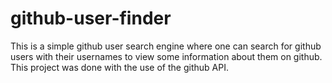# github-user-finder
This is a simple github user search engine where one can search for github users with their usernames to view some  information about them on github. This project was done with the use of the github API.
